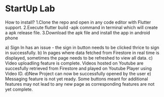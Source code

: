 # StartUp Lab

How to install?
1.Clone the repo and open in any code editor with Flutter support.
2.Execute flutter build -apk command in terminal which will create a apk release file. 
3.Download the apk file and install the app in android phone

a) Sign In has an issue - the sign in button needs to be clicked thrice to sign in successfully.
b) In pages where data fetched from Firestore in real time is displayed, sometimes the page needs to be refreshed to view all data.
c) Video uploadling feature is complete. Videos hosted on Youtube are succesfully retrieved from Firestore and played on Youtube Player using Video ID.
d)New Project can now be successfully opened by the user
e) Messaging feature is not yet ready. Some buttons meant for additional features may not lead to any new page as corresponding features are not yet complete.
